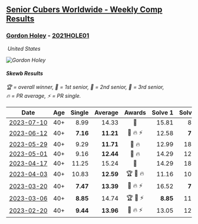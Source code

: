 <style>table {white-space: nowrap;}</style>
<link rel="stylesheet" type="text/css" href="/scw-comp/css/flags.css" />

## [Senior Cubers Worldwide - Weekly Comp Results](/scw-comp/results/)
### [Gordon Holey](README.md) - [2021HOLE01](https://www.worldcubeassociation.org/persons/2021HOLE01?event=skewb)

<i class="flag flag-US" />&nbsp;United States

![Gordon Holey](1642020105.jpg)

#### Skewb Results

<span style="white-space: nowrap;">🏆 = overall winner</span>, <span style="white-space: nowrap;">🥇 = 1st senior</span>, <span style="white-space: nowrap;">🥈 = 2nd senior</span>, <span style="white-space: nowrap;">🥉 = 3rd senior</span>, <span style="white-space: nowrap;">🔥 = PR average</span>, <span style="white-space: nowrap;">⚡ = PR single</span>.

| Date | Age | Single | Average | Awards | Solve 1 | Solve 2 | Solve 3 | Solve 4 | Solve 5 | Video |
| :--: | :--: | --: | --: | :--: | --: | --: | --: | --: | --: | :-- |
| [2023-07-10](../../results/2023-07-10/skewb.md) | 40+ | 8.99 | 14.33 | 🥈 | 15.81 | 8.99 | 17.38 | 13.71 | 13.48 | [Desktop](https://www.facebook.com/events/290406996735190/permalink/296233549485868) / [Mobile](https://m.facebook.com/events/290406996735190?view=permalink&id=296233549485868) |
| [2023-06-12](../../results/2023-06-12/skewb.md) | 40+ | **7.16** | **11.21** | 🥈 🔥 ⚡ | 12.58 | **7.16** | 12.94 | 11.04 | 10.02 | [Desktop](https://www.facebook.com/766997877/videos/245451628199365) / [Mobile](https://m.facebook.com/766997877/videos/245451628199365) |
| [2023-05-29](../../results/2023-05-29/skewb.md) | 40+ | 9.29 | **11.71** | 🥈 🔥 | 12.99 | 18.12 | 9.29 | 12.24 | 9.91 | [Desktop](https://www.facebook.com/766997877/videos/1970029000010930) / [Mobile](https://m.facebook.com/766997877/videos/1970029000010930) |
| [2023-05-01](../../results/2023-05-01/skewb.md) | 40+ | 9.16 | **12.44** | 🥉 🔥 | 14.29 | 12.66 | 10.38 | 17.29 | 9.16 | [Desktop](https://www.facebook.com/766997877/videos/586458993624943) / [Mobile](https://m.facebook.com/766997877/videos/586458993624943) |
| [2023-04-17](../../results/2023-04-17/skewb.md) | 40+ | 11.25 | 15.24 | 🥉 | 14.29 | 18.16 | 16.68 | 11.25 | 14.76 | [Desktop](https://www.facebook.com/766997877/videos/1956280334705163) / [Mobile](https://m.facebook.com/766997877/videos/1956280334705163) |
| [2023-04-03](../../results/2023-04-03/skewb.md) | 40+ | 10.83 | **12.59** | 🏆 🥇 🔥 | 11.16 | 10.83 | 14.76 | 17.32 | 11.86 | [Desktop](https://www.facebook.com/766997877/videos/189449217216252) / [Mobile](https://m.facebook.com/766997877/videos/189449217216252) |
| [2023-03-20](../../results/2023-03-20/skewb.md) | 40+ | **7.47** | **13.39** | 🥉 🔥 ⚡ | 16.52 | **7.47** | 11.32 | 17.23 | 12.33 | [Desktop](https://www.facebook.com/766997877/videos/1625657091286010) / [Mobile](https://m.facebook.com/766997877/videos/1625657091286010) |
| [2023-03-06](../../results/2023-03-06/skewb.md) | 40+ | **8.85** | 14.74 | 🏆 🥇 ⚡ | **8.85** | 11.36 | 18.24 | 18.08 | 14.79 | [Desktop](https://www.facebook.com/766997877/videos/719947926335166) / [Mobile](https://m.facebook.com/766997877/videos/719947926335166) |
| [2023-02-20](../../results/2023-02-20/skewb.md) | 40+ | **9.44** | **13.96** | 🥈 🔥 ⚡ | 13.05 | 12.17 | 16.67 | **9.44** | 22.86 | [Desktop](https://www.facebook.com/766997877/videos/1168404963860559) / [Mobile](https://m.facebook.com/766997877/videos/1168404963860559) |


<!-- Global site tag (gtag.js) - Google Analytics -->
<script async src="https://www.googletagmanager.com/gtag/js?id=UA-86348435-3"></script>
<script>window.dataLayer = window.dataLayer || []; function gtag() {dataLayer.push(arguments);} gtag('js', new Date()); gtag('config', 'UA-86348435-3');</script>

